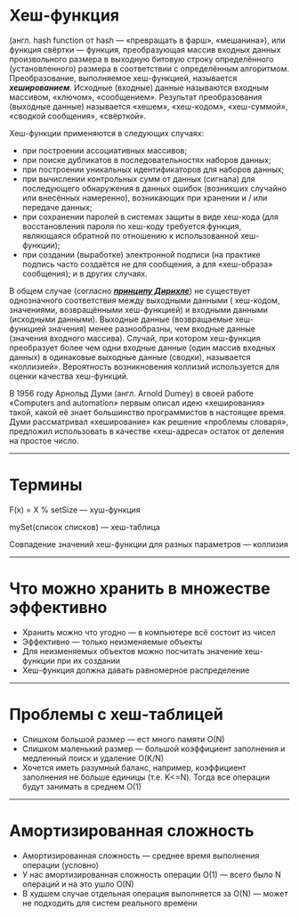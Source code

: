 # Хеш-функция

(англ. hash function от hash — «превращать в фарш», «мешанина»), или функция свёртки — функция, преобразующая массив
входных данных
произвольного размера в выходную битовую строку определённого (установленного) размера в соответствии с определённым
алгоритмом.
Преобразование, выполняемое хеш-функцией, называется **_хешированием_**. Исходные (входные) данные называются входным
массивом, «ключом»,
«сообщением». Результат преобразования (выходные данные) называется «хешем», «хеш-кодом», «хеш-суммой», «сводкой
сообщения», «свёрткой».

Хеш-функции применяются в следующих случаях:

- при построении ассоциативных массивов;
- при поиске дубликатов в последовательностях наборов данных;
- при построении уникальных идентификаторов для наборов данных;
- при вычислении контрольных сумм от данных (сигнала) для последующего обнаружения в данных ошибок (возникших случайно
  или внесённых намеренно), возникающих при хранении и / или передаче данных;
- при сохранении паролей в системах защиты в виде хеш-кода (для восстановления пароля по хеш-коду требуется функция,
  являющаяся обратной по отношению к использованной хеш-функции);
- при создании (выработке) электронной подписи (на практике подпись часто создаётся не для сообщения, а для «хеш-образа»
  сообщения);
  и в других случаях.

В общем случае (согласно [**_принципу Дирихле_**](https://ru.wikipedia.org/wiki/Принцип_Дирихле_(комбинаторика))) не существует однозначного соответствия между выходными данными (
хеш-кодом, значениями, возвращёнными хеш-функцией)
и входными данными (исходными данными).
Выходные данные (возвращаемые хеш-функцией значения) менее разнообразны, чем входные данные (значения входного массива).
Случай, при котором хеш-функция преобразует более чем одни входные данные (один массив входных данных) в одинаковые
выходные данные (сводки), называется «коллизией».
Вероятность возникновения коллизий используется для оценки качества хеш-функций.

В 1956 году Арнольд Думи (англ. Arnold Dumey) в своей работе «Computers and automation» первым описал идею «хеширования»
такой,
какой её знает большинство программистов в настоящее время. Думи рассматривал «хеширование» как решение «проблемы
словаря»,
предложил использовать в качестве «хеш-адреса» остаток от деления на простое число.

***

# Термины

F(x) = X % setSize — хуш-функция

mySet(список списков) — хеш-таблица

Совпадение значений хеш-функции для разных параметров — коллизия
***

# Что можно хранить в множестве эффективно

- Хранить можно что угодно — в компьютере всё состоит из чисел
- Эффективно — только неизменяемые объекты
- Для неизменяемых объектов можно посчитать значение хеш-функции при их создании
- Хеш-функция должна давать равномерное распределение

***

# Проблемы с хеш-таблицей

- Слишком большой размер — ест много памяти O(N)
- Слишком маленький размер — большой коэффициент заполнения и медленный поиск и удаление O(K/N)
- Хочется иметь разумный баланс, например, коэффициент заполнения не больше единицы (т.е. K<=N).
  Тогда все операции будут занимать в среднем O(1)

***

# Амортизированная сложность

- Амортизированная сложность — среднее время выполнения операции (условно)
- У нас амортизированная сложность операции O(1) — всего было N операций и на это ушло O(N)
- В худшем случае отдельная операция выполняется за O(N) — может не подходить для систем реального времени 